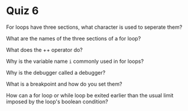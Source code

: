 # Quiz 6

For loops have three sections, what character is used to seperate them?

What are the names of the three sections of a for loop?

What does the ++ operator do?

Why is the variable name `i` commonly used in for loops?

Why is the debugger called a debugger?

What is a breakpoint and how do you set them?

How can a for loop or while loop be exited earlier than the usual limit imposed by the loop's boolean condition?
